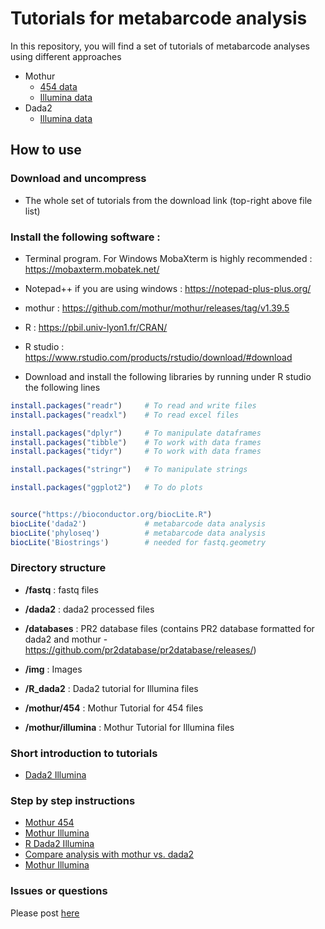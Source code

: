 # Tutorials for metabarcode analysis

In this repository, you will find a set of tutorials of metabarcode analyses using different approaches

* Mothur
     - [454 data](https://github.com/vaulot/metabarcodes_tutorials/tree/master/mothur/454)
     - [Illumina data](https://github.com/vaulot/metabarcodes_tutorials/tree/master/mothur/illumina)
* Dada2
     - [Illumina data](https://github.com/vaulot/metabarcodes_tutorials/tree/master/R_dada2)
     
## How to use

### Download and uncompress

* The whole set of tutorials from the download link (top-right above file list)

### Install the following software :  

* Terminal program.  For Windows MobaXterm is highly recommended : https://mobaxterm.mobatek.net/

* Notepad++ if you are using windows : https://notepad-plus-plus.org/

* mothur : https://github.com/mothur/mothur/releases/tag/v1.39.5

* R : https://pbil.univ-lyon1.fr/CRAN/

* R studio : https://www.rstudio.com/products/rstudio/download/#download

* Download and install the following libraries by running under R studio the following lines

```R
install.packages("readr")     # To read and write files
install.packages("readxl")    # To read excel files

install.packages("dplyr")     # To manipulate dataframes
install.packages("tibble")    # To work with data frames
install.packages("tidyr")     # To work with data frames

install.packages("stringr")   # To manipulate strings

install.packages("ggplot2")   # To do plots


source("https://bioconductor.org/biocLite.R")
biocLite('dada2')             # metabarcode data analysis
biocLite('phyloseq')          # metabarcode data analysis
biocLite('Biostrings')        # needed for fastq.geometry

```
### Directory structure

* **/fastq** : fastq files
* **/dada2** : dada2 processed files
* **/databases** : PR2 database files (contains PR2 database formatted for dada2 and mothur - https://github.com/pr2database/pr2database/releases/)
* **/img** : Images

* **/R_dada2** : Dada2 tutorial for Illumina files
* **/mothur/454** : Mothur Tutorial for 454 files
* **/mothur/illumina** : Mothur Tutorial for Illumina files

### Short introduction to tutorials

* [Dada2 Illumina](https://github.com/vaulot/metabarcodes_tutorials/raw/master/R_dada2/R_dada2_tutorial_beamer.pdf)

### Step by step instructions

* [Mothur 454](https://github.com/vaulot/metabarcodes_tutorials/blob/master/mothur/454/Mothur%20tutorial%20454.pptx)
* [Mothur Illumina](https://github.com/vaulot/metabarcodes_tutorials/blob/master/mothur/illumina/tutorial_mothur_illumina.pdf)
* [R Dada2 Illumina](https://vaulot.github.io/tutorials/R_dada2_tutorial.html)
* [Compare analysis with mothur vs. dada2](https://vaulot.github.io/tutorials/R_dada2_vs_mothur.html)
* [Mothur Illumina](https://github.com/vaulot/metabarcodes_tutorials/blob/master/mothur/illumina/tutorial_mothur_illumina.pdf)

### Issues or questions

Please post [here](https://github.com/vaulot/metabarcodes_tutorials/issues)

